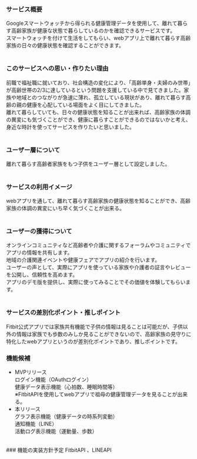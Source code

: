 ### サービス概要  
Googleスマートウォッチから得られる健康管理データを使用して、離れて暮らす高齢家族が健康な状態で暮らしているのかを確認できるサービスです。  
スマートウォッチを付けて生活をしてもらい、webアプリ上で離れて暮らす高齢家族の日々の健康状態を確認することができます。  
<br>
### このサービスへの思い・作りたい理由  
前職で福祉職に就いており、社会構造の変化により、「高齢単身・夫婦のみ世帯」が高齢世帯の2/3に達しているという問題を支援している中で見てきました。家族や地域とのつながりが急速に薄れ、孤立している現状があり、離れて暮らす高齢の親の健康を心配している場面をよく目にしてきました。  
離れて暮らしていても、日々の健康状態を知ることが出来れば、高齢家族の体調の異変にも気づくことができ、健康に暮らすことができるのではないかと考え、身近な時計を使ってサービスを作りたいと思いました。  
<br>
### ユーザー層について  
離れて暮らす高齢者家族をもつ子供をユーザー層として設定しました。  
<br>
### サービスの利用イメージ  
webアプリを通して、離れて暮らす高齢家族の健康状態を知ることができ、高齢家族の体調の異変にいち早く気づくことが出来る。  
<br>
### ユーザーの獲得について  
オンラインコミュニティなど高齢者や介護に関するフォーラムやコミュニティでアプリの情報を共有します。  
地域の介護関連イベントや健康フェアでアプリの紹介を行います。  
ユーザーの声として、実際にアプリを使っている家族や介護者の証言やレビューを公開し、信頼性を高めます。  
アプリのデモ版を提供し、実際に使ってみることでその価値を体験してもらいます。  
<br>
### サービスの差別化ポイント・推しポイント  
Fitbit公式アプリでは家族共有機能で子供の情報は見ることは可能だが、子供以外の情報は家族でも歩数のみしか見ることができないので、高齢家族の見守りに特化したwebアプリというのが差別化ポイントであり、推しポイントです。
<br>
### 機能候補  
* MVPリリース    
ログイン機能（OAuthログイン）      
健康データ表示機能（心拍数、睡眠時間等）  
※FitbitAPIを使用してwebアプリで祖母の健康管理データを見ることが出来る。  
* 本リリース  
グラフ表示機能（健康データの時系列変動）  
通知機能（LINE）  
活動ログ表示機能（運動量、歩数）  
<br>  
### 機能の実装方針予定   
FitbitAPI 、LINEAPI  
